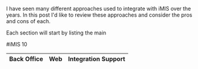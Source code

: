 I have seen many different approaches used to integrate with iMIS over the years.  In this post I'd like to review these approaches and consider the pros and cons of each.

Each section will start by listing the main

#iMIS 10

Back Office | Web | Integration Support
------------|-----|--------------------
